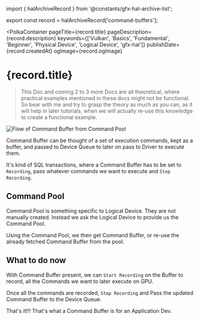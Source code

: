 import { halArchiveRecord } from '@constants/gfx-hal-archive-list';

export const record = halArchiveRecord['command-buffers'];

<PolkaContainer
  pageTitle={record.title}
  pageDescription={record.description}
  keywords={['Vulkan', 'Basics', 'Fundamental', 'Beginner', 'Physical Device', 'Logical Device', 'gfx-hal']}
  publishDate={record.createdAt}
  ogImage={record.ogImage}
>

<H1 updatedAt={record.updatedAt}>
  {record.title}
</H1>

> This Doc and coming 2 to 3 more Docs are all theoretical, where
> practical examples mentioned in these docs might not be functional.
> So bear with me and try to grasp the theory as much as you can,
> as it will help in later tutorials, when we will actually re-use this
> knowledge to create a functional example.

<Image alt="Flow of Command Buffer from Command Pool" src="https://user-images.githubusercontent.com/11786283/77256537-ff281d00-6c94-11ea-8e05-d49d8a24aaab.png" placeholder="https://user-images.githubusercontent.com/11786283/82124868-93a78b00-97bf-11ea-9773-3a66b1f1f096.png" />

Command Buffer can be thought of a set of execution commands, kept as a buffer,
and passed to Device Queue to later on pass to Driver to execute them.

It's kind of SQL transactions, where a Command Buffer has to be set to `Recording`, pass
whatever commands we want to execute and `Stop Recording`.

## Command Pool

Command Pool is something specific to Logical Device. They are not manually created.
Instead we ask the Logical Device to provide us the Command Pool.

Using the Command Pool, we then get Command Buffer, or re-use the already fetched Command
Buffer from the pool.

## What to do now

With Command Buffer present, we can `Start Recording` on the Buffer to record, all the Commands
we want to later execute on GPU.

Once all the commands are recorded, `Stop Recording` and Pass the updated Command Buffer
to the Device Queue.

That's it!!! That's what a Command Buffer is for an Application Dev.

</PolkaContainer>
